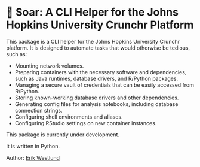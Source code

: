 # 🦅 Soar: A CLI Helper for the Johns Hopkins University Crunchr Platform

This package is a CLI helper for the Johns Hopkins University Crunchr platform. It is designed to automate tasks that would otherwise be tedious, such as:

* Mounting network volumes.
* Preparing containers with the necessary software and dependencies, such as Java runtimes, database drivers, and R/Python packages.
* Managing a secure vault of credentials that can be easily accessed from R/Python.
* Storing known-working database drivers and other dependencies.
* Generating config files for analysis notebooks, including database connection strings.
* Configuring shell environments and aliases.
* Configuring RStudio settings on new container instances.

This package is currently under development.

It is written in Python.

Author: [Erik Westlund](ewestlund@jhu.edu)
